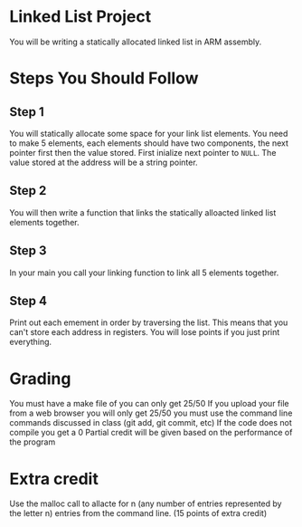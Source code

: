 # Linked List Project

You will be writing a statically allocated linked list in ARM assembly.

# Steps You Should Follow

## Step 1
You will statically allocate some space for your link list elements.
You need to make 5 elements, each elements should have two components, the next pointer first then the value stored.
First inialize next pointer to `NULL`.
The value stored at the address will be a string pointer.


## Step 2
You will then write a function that links the statically alloacted linked list elements together.

## Step 3
In your main you call your linking function to link all 5 elements together.

## Step 4
Print out each emement in order by traversing the list.
This means that you can't store each address in registers.
You will lose points if you just print everything.

# Grading
You must have a make file of you can only get 25/50
If you upload your file from a web browser you will only get 25/50 you must use the command line commands discussed in class (git add, git commit, etc)
If the code does not compile you get a 0
Partial credit will be given based on the performance of the program

# Extra credit
Use the malloc call to allacte for n (any number of entries represented by the letter n) entries from the command line. (15 points of extra credit)
